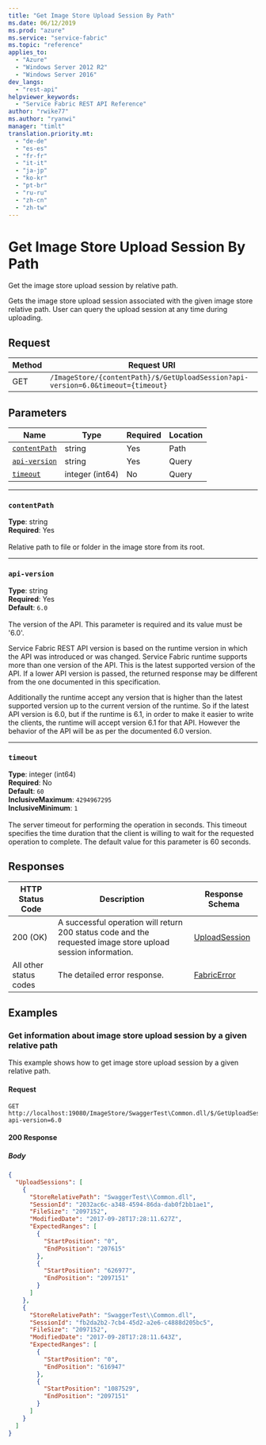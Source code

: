 ```yaml
---
title: "Get Image Store Upload Session By Path"
ms.date: 06/12/2019
ms.prod: "azure"
ms.service: "service-fabric"
ms.topic: "reference"
applies_to: 
  - "Azure"
  - "Windows Server 2012 R2"
  - "Windows Server 2016"
dev_langs: 
  - "rest-api"
helpviewer_keywords: 
  - "Service Fabric REST API Reference"
author: "rwike77"
ms.author: "ryanwi"
manager: "timlt"
translation.priority.mt: 
  - "de-de"
  - "es-es"
  - "fr-fr"
  - "it-it"
  - "ja-jp"
  - "ko-kr"
  - "pt-br"
  - "ru-ru"
  - "zh-cn"
  - "zh-tw"
---
```

# Get Image Store Upload Session By Path
Get the image store upload session by relative path.

Gets the image store upload session associated with the given image store relative path. User can query the upload session at any time during uploading. 


## Request
| Method | Request URI |
| ------ | ----------- |
| GET | `/ImageStore/{contentPath}/$/GetUploadSession?api-version=6.0&timeout={timeout}` |


## Parameters
| Name | Type | Required | Location |
| --- | --- | --- | --- |
| [`contentPath`](#contentpath) | string | Yes | Path |
| [`api-version`](#api-version) | string | Yes | Query |
| [`timeout`](#timeout) | integer (int64) | No | Query |

____
### `contentPath`
__Type__: string <br/>
__Required__: Yes<br/>
<br/>
Relative path to file or folder in the image store from its root.

____
### `api-version`
__Type__: string <br/>
__Required__: Yes<br/>
__Default__: `6.0` <br/>
<br/>
The version of the API. This parameter is required and its value must be '6.0'.

Service Fabric REST API version is based on the runtime version in which the API was introduced or was changed. Service Fabric runtime supports more than one version of the API. This is the latest supported version of the API. If a lower API version is passed, the returned response may be different from the one documented in this specification.

Additionally the runtime accept any version that is higher than the latest supported version up to the current version of the runtime. So if the latest API version is 6.0, but if the runtime is 6.1, in order to make it easier to write the clients, the runtime will accept version 6.1 for that API. However the behavior of the API will be as per the documented 6.0 version.


____
### `timeout`
__Type__: integer (int64) <br/>
__Required__: No<br/>
__Default__: `60` <br/>
__InclusiveMaximum__: `4294967295` <br/>
__InclusiveMinimum__: `1` <br/>
<br/>
The server timeout for performing the operation in seconds. This timeout specifies the time duration that the client is willing to wait for the requested operation to complete. The default value for this parameter is 60 seconds.

## Responses

| HTTP Status Code | Description | Response Schema |
| --- | --- | --- |
| 200 (OK) | A successful operation will return 200 status code and the requested image store upload session information.<br/> | [UploadSession](sfclient-model-uploadsession.md) |
| All other status codes | The detailed error response.<br/> | [FabricError](sfclient-model-fabricerror.md) |

## Examples

### Get information about image store upload session by a given relative path

This example shows how to get image store upload session by a given relative path.

#### Request
```
GET http://localhost:19080/ImageStore/SwaggerTest\Common.dll/$/GetUploadSession?api-version=6.0
```

#### 200 Response
##### Body
```json
{
  "UploadSessions": [
    {
      "StoreRelativePath": "SwaggerTest\\Common.dll",
      "SessionId": "2032ac6c-a348-4594-86da-dab0f2bb1ae1",
      "FileSize": "2097152",
      "ModifiedDate": "2017-09-28T17:28:11.627Z",
      "ExpectedRanges": [
        {
          "StartPosition": "0",
          "EndPosition": "207615"
        },
        {
          "StartPosition": "626977",
          "EndPosition": "2097151"
        }
      ]
    },
    {
      "StoreRelativePath": "SwaggerTest\\Common.dll",
      "SessionId": "fb2da2b2-7cb4-45d2-a2e6-c4888d205bc5",
      "FileSize": "2097152",
      "ModifiedDate": "2017-09-28T17:28:11.643Z",
      "ExpectedRanges": [
        {
          "StartPosition": "0",
          "EndPosition": "616947"
        },
        {
          "StartPosition": "1087529",
          "EndPosition": "2097151"
        }
      ]
    }
  ]
}
```

